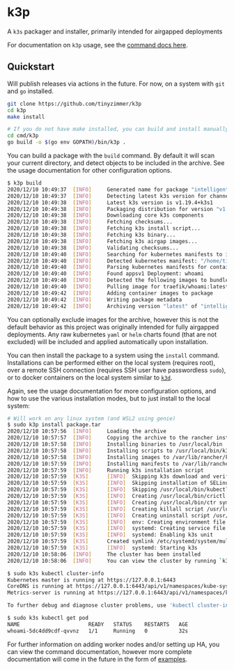 # k3p

A `k3s` packager and installer, primarily intended for airgapped deployments

For documentation on `k3p` usage, see the [command docs here](doc/k3p.md).

## Quickstart

Will publish releases via actions in the future. For now, on a system with `git` and `go` installed.

```bash
git clone https://github.com/tinyzimmer/k3p
cd k3p
make install

# If you do not have make installed, you can build and install manually with:
cd cmd/k3p
go build -o $(go env GOPATH)/bin/k3p .
```

You can build a package with the `build` command. By default it will scan your current directory, and
detect objects to be included in the archive. See the usage documentation for other configuration options.

```bash
$ k3p build 
2020/12/10 10:49:37  [INFO]     Generated name for package "intelligent_wu"
2020/12/10 10:49:37  [INFO]     Detecting latest k3s version for channel stable
2020/12/10 10:49:38  [INFO]     Latest k3s version is v1.19.4+k3s1
2020/12/10 10:49:38  [INFO]     Packaging distribution for version "v1.19.4+k3s1" using "amd64" architecture
2020/12/10 10:49:38  [INFO]     Downloading core k3s components
2020/12/10 10:49:38  [INFO]     Fetching checksums...
2020/12/10 10:49:38  [INFO]     Fetching k3s install script...
2020/12/10 10:49:38  [INFO]     Fetching k3s binary...
2020/12/10 10:49:38  [INFO]     Fetching k3s airgap images...
2020/12/10 10:49:38  [INFO]     Validating checksums...
2020/12/10 10:49:40  [INFO]     Searching for kubernetes manifests to include in the archive
2020/12/10 10:49:40  [INFO]     Detected kubernetes manifest: "/home/tinyzimmer/devel/k3p/example-manifests/whoami.yaml"
2020/12/10 10:49:40  [INFO]     Parsing kubernetes manifests for container images to download
2020/12/10 10:49:40  [INFO]     Found appsv1 Deployment: whoami
2020/12/10 10:49:40  [INFO]     Detected the following images to bundle with the package: [traefik/whoami:latest]
2020/12/10 10:49:40  [INFO]     Pulling image for traefik/whoami:latest
2020/12/10 10:49:42  [INFO]     Adding container images to package
2020/12/10 10:49:42  [INFO]     Writing package metadata
2020/12/10 10:49:42  [INFO]     Archiving version "latest" of "intelligent_wu" to "/home/tinyzimmer/devel/k3p/package.tar"
```

You can optionally exclude images for the archive, however this is not the default behavior as this project was originally intended
for fully airgapped deployments. Any raw kubernetes `yaml` or `helm` charts found (that are not excluded) will be included and applied
automatically upon installation.

You can then install the package to a system using the `install` command. Installations can be performed either on the local system (requires root),
over a remote SSH connection (requires SSH user have passwordless `sudo`), or to docker containers on the local system similar to [`k3d`](https://github.com/rancher/k3d).

Again, see the usage documentation for more configuration options, and how to use the various installation modes, but to just install to the local system:

```bash
# Will work on any linux system (and WSL2 using genie)
$ sudo k3p install package.tar 
2020/12/10 10:57:56  [INFO]     Loading the archive
2020/12/10 10:57:57  [INFO]     Copying the archive to the rancher installation directory
2020/12/10 10:57:58  [INFO]     Installing binaries to /usr/local/bin
2020/12/10 10:57:58  [INFO]     Installing scripts to /usr/local/bin/k3p-scripts
2020/12/10 10:57:58  [INFO]     Installing images to /var/lib/rancher/k3s/agent/images
2020/12/10 10:57:59  [INFO]     Installing manifests to /var/lib/rancher/k3s/server/manifests
2020/12/10 10:57:59  [INFO]     Running k3s installation script
2020/12/10 10:57:59  [K3S]      [INFO]  Skipping k3s download and verify
2020/12/10 10:57:59  [K3S]      [INFO]  Skipping installation of SELinux RPM
2020/12/10 10:57:59  [K3S]      [INFO]  Skipping /usr/local/bin/kubectl symlink to k3s, command exists in PATH at /usr/bin/kubectl
2020/12/10 10:57:59  [K3S]      [INFO]  Creating /usr/local/bin/crictl symlink to k3s
2020/12/10 10:57:59  [K3S]      [INFO]  Creating /usr/local/bin/ctr symlink to k3s
2020/12/10 10:57:59  [K3S]      [INFO]  Creating killall script /usr/local/bin/k3s-killall.sh
2020/12/10 10:57:59  [K3S]      [INFO]  Creating uninstall script /usr/local/bin/k3s-uninstall.sh
2020/12/10 10:57:59  [K3S]      [INFO]  env: Creating environment file /etc/systemd/system/k3s.service.env
2020/12/10 10:57:59  [K3S]      [INFO]  systemd: Creating service file /etc/systemd/system/k3s.service
2020/12/10 10:57:59  [K3S]      [INFO]  systemd: Enabling k3s unit
2020/12/10 10:57:59  [K3S]      Created symlink /etc/systemd/system/multi-user.target.wants/k3s.service → /etc/systemd/system/k3s.service.
2020/12/10 10:57:59  [K3S]      [INFO]  systemd: Starting k3s
2020/12/10 10:58:06  [INFO]     The cluster has been installed
2020/12/10 10:58:06  [INFO]     You can view the cluster by running `k3s kubectl cluster-info`

$ sudo k3s kubectl cluster-info
Kubernetes master is running at https://127.0.0.1:6443
CoreDNS is running at https://127.0.0.1:6443/api/v1/namespaces/kube-system/services/kube-dns:dns/proxy
Metrics-server is running at https://127.0.0.1:6443/api/v1/namespaces/kube-system/services/https:metrics-server:/proxy

To further debug and diagnose cluster problems, use 'kubectl cluster-info dump'.

$ sudo k3s kubectl get pod
NAME                      READY   STATUS    RESTARTS   AGE
whoami-5dc4dd9cdf-qvvnz   1/1     Running   0          32s
```

For further information on adding worker nodes and/or setting up HA, you can view the command documentation, 
however more complete documentation will come in the future in the form of [examples](examples/).